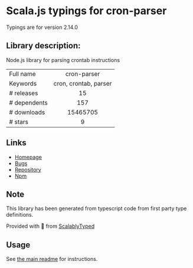 
# Scala.js typings for cron-parser

Typings are for version 2.14.0

## Library description:
Node.js library for parsing crontab instructions

|                    |                 |
| ------------------ | :-------------: |
| Full name          | cron-parser |
| Keywords           | cron, crontab, parser |
| # releases         | 15 |
| # dependents       | 157 |
| # downloads        | 15465705 |
| # stars            | 9 |

## Links
- [Homepage](https://github.com/harrisiirak/cron-parser#readme)
- [Bugs](https://github.com/harrisiirak/cron-parser/issues)
- [Repository](https://github.com/harrisiirak/cron-parser)
- [Npm](https://www.npmjs.com/package/cron-parser)
    


## Note
This library has been generated from typescript code from first party type definitions.

Provided with :purple_heart: from [ScalablyTyped](https://github.com/oyvindberg/ScalablyTyped)

## Usage
See [the main readme](../../readme.md) for instructions.


